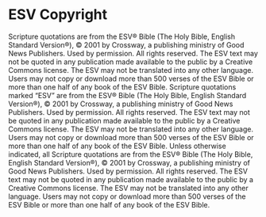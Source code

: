 # ESV Copyright

Scripture quotations are from the ESV® Bible (The Holy Bible, English Standard Version®), © 2001 by Crossway, a publishing ministry of Good News Publishers. Used by permission. All rights reserved. The ESV text may not be quoted in any publication made available to the public by a Creative Commons license. The ESV may not be translated into any other language. Users may not copy or download more than 500 verses of the ESV Bible or more than one half of any book of the ESV Bible. Scripture quotations marked “ESV” are from the ESV® Bible (The Holy Bible, English Standard Version®), © 2001 by Crossway, a publishing ministry of Good News Publishers. Used by permission. All rights reserved. The ESV text may not be quoted in any publication made available to the public by a Creative Commons license. The ESV may not be translated into any other language. Users may not copy or download more than 500 verses of the ESV Bible or more than one half of any book of the ESV Bible. Unless otherwise indicated, all Scripture quotations are from the ESV® Bible (The Holy Bible, English Standard Version®), © 2001 by Crossway, a publishing ministry of Good News Publishers. Used by permission. All rights reserved. The ESV text may not be quoted in any publication made available to the public by a Creative Commons license. The ESV may not be translated into any other language. Users may not copy or download more than 500 verses of the ESV Bible or more than one half of any book of the ESV Bible.

